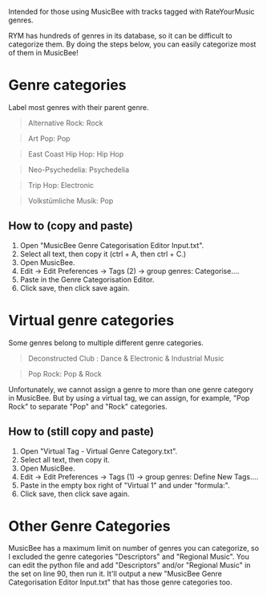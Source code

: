 Intended for those using MusicBee with tracks tagged with RateYourMusic genres.

RYM has hundreds of genres in its database, so it can be difficult to categorize them. By doing the steps below, you can easily categorize most of them in MusicBee!

# Genre categories

Label most genres with their parent genre.

> Alternative Rock: Rock

> Art Pop: Pop

> East Coast Hip Hop: Hip Hop

> Neo-Psychedelia: Psychedelia

> Trip Hop: Electronic

> Volkstümliche Musik: Pop

## How to (copy and paste)

1. Open "MusicBee Genre Categorisation Editor Input.txt".
2. Select all text, then copy it (ctrl + A, then ctrl + C.)
3. Open MusicBee.
4. Edit -> Edit Preferences -> Tags (2) -> group genres: Categorise....
5. Paste in the Genre Categorisation Editor.
6. Click save, then click save again.

# Virtual genre categories

Some genres belong to multiple different genre categories.

> Deconstructed Club : Dance & Electronic & Industrial Music

> Pop Rock: Pop & Rock

Unfortunately, we cannot assign a genre to more than one genre category in MusicBee. But by using a virtual tag, we can assign, for example, "Pop Rock" to separate "Pop" and "Rock" categories.

## How to (still copy and paste)

1. Open "Virtual Tag - Virtual Genre Category.txt".
2. Select all text, then copy it.
3. Open MusicBee.
4. Edit -> Edit Preferences -> Tags (1) -> group genres: Define New Tags....
5. Paste in the empty box right of "Virtual 1" and under "formula:".
6. Click save, then click save again.

# Other Genre Categories

MusicBee has a maximum limit on number of genres you can categorize, so I excluded the genre categories "Descriptors" and "Regional Music". You can edit the python file and add "Descriptors" and/or "Regional Music" in the set on line 90, then run it. It'll output a new "MusicBee Genre Categorisation Editor Input.txt" that has those genre categories too.
